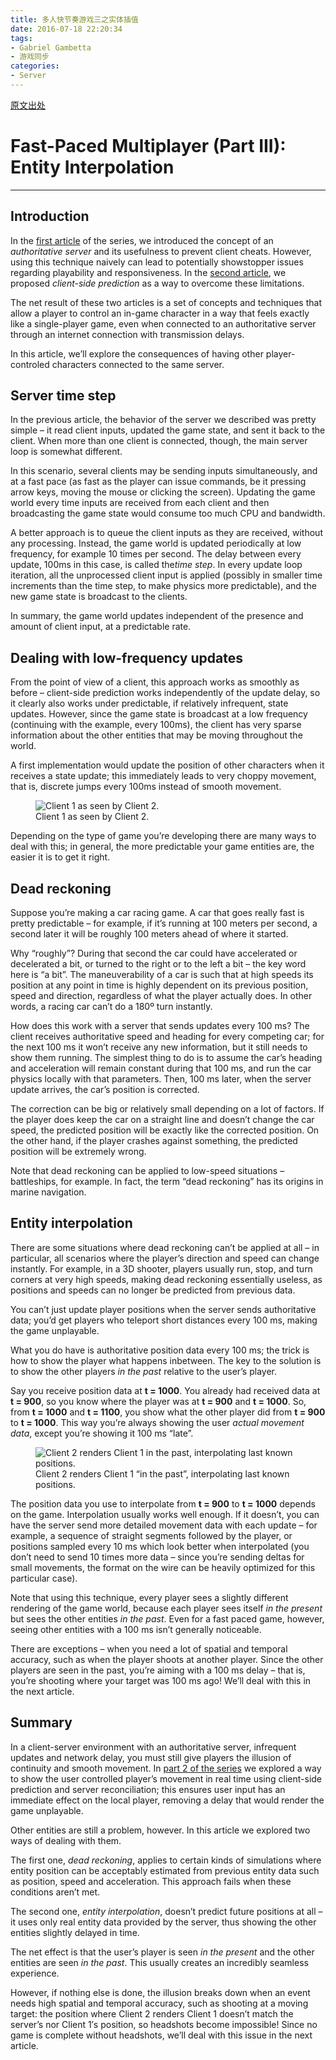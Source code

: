 ```yaml
---
title: 多人快节奏游戏三之实体插值
date: 2016-07-18 22:20:34
tags:
- Gabriel Gambetta
- 游戏同步
categories:
- Server
---
```


[原文出处](http://www.gabrielgambetta.com/entity-interpolation.html)

<h1 class="title">Fast-Paced Multiplayer (Part III): Entity Interpolation</h1>

------------------

<h2 id="introduction">Introduction</h2>
<p>In the <a href="client-server-game-architecture.html">first article</a> of the series, we introduced the concept of an <em>authoritative server</em> and its usefulness to prevent client cheats. However, using this technique naively can lead to potentially showstopper issues regarding playability and responsiveness. In the <a href="client-side-prediction-server-reconciliation.html">second article</a>, we proposed <em>client-side prediction</em> as a way to overcome these limitations.</p>
<p>The net result of these two articles is a set of concepts and techniques that allow a player to control an in-game character in a way that feels exactly like a single-player game, even when connected to an authoritative server through an internet connection with transmission delays.</p>
<p>In this article, we’ll explore the consequences of having other player-controled characters connected to the same server.</p>
<h2 id="server-time-step">Server time step</h2>
<p>In the previous article, the behavior of the server we described was pretty simple – it read client inputs, updated the game state, and sent it back to the client. When more than one client is connected, though, the main server loop is somewhat different.</p>
<p>In this scenario, several clients may be sending inputs simultaneously, and at a fast pace (as fast as the player can issue commands, be it pressing arrow keys, moving the mouse or clicking the screen). Updating the game world every time inputs are received from each client and then broadcasting the game state would consume too much CPU and bandwidth.</p>
<p>A better approach is to queue the client inputs as they are received, without any processing. Instead, the game world is updated periodically at low frequency, for example 10 times per second. The delay between every update, 100ms in this case, is called the<em>time step</em>. In every update loop iteration, all the unprocessed client input is applied (possibly in smaller time increments than the time step, to make physics more predictable), and the new game state is broadcast to the clients.</p>
<p>In summary, the game world updates independent of the presence and amount of client input, at a predictable rate.</p>
<h2 id="dealing-with-low-frequency-updates">Dealing with low-frequency updates</h2>
<p>From the point of view of a client, this approach works as smoothly as before – client-side prediction works independently of the update delay, so it clearly also works under predictable, if relatively infrequent, state updates. However, since the game state is broadcast at a low frequency (continuing with the example, every 100ms), the client has very sparse information about the other entities that may be moving throughout the world.</p>
<p>A first implementation would update the position of other characters when it receives a state update; this immediately leads to very choppy movement, that is, discrete jumps every 100ms instead of smooth movement.</p>
<figure>
<img src="/img/fpm3-01.png" alt="Client 1 as seen by Client 2." /><figcaption>Client 1 as seen by Client 2.</figcaption>
</figure>
<p>Depending on the type of game you’re developing there are many ways to deal with this; in general, the more predictable your game entities are, the easier it is to get it right.</p>
<h2 id="dead-reckoning">Dead reckoning</h2>
<p>Suppose you’re making a car racing game. A car that goes really fast is pretty predictable – for example, if it’s running at 100 meters per second, a second later it will be roughly 100 meters ahead of where it started.</p>
<p>Why “roughly”? During that second the car could have accelerated or decelerated a bit, or turned to the right or to the left a bit – the key word here is “a bit”. The maneuverability of a car is such that at high speeds its position at any point in time is highly dependent on its previous position, speed and direction, regardless of what the player actually does. In other words, a racing car can’t do a 180º turn instantly.</p>
<p>How does this work with a server that sends updates every 100 ms? The client receives authoritative speed and heading for every competing car; for the next 100 ms it won’t receive any new information, but it still needs to show them running. The simplest thing to do is to assume the car’s heading and acceleration will remain constant during that 100 ms, and run the car physics locally with that parameters. Then, 100 ms later, when the server update arrives, the car’s position is corrected.</p>
<p>The correction can be big or relatively small depending on a lot of factors. If the player does keep the car on a straight line and doesn’t change the car speed, the predicted position will be exactly like the corrected position. On the other hand, if the player crashes against something, the predicted position will be extremely wrong.</p>
<p>Note that dead reckoning can be applied to low-speed situations – battleships, for example. In fact, the term “dead reckoning” has its origins in marine navigation.</p>
<h2 id="entity-interpolation">Entity interpolation</h2>
<p>There are some situations where dead reckoning can’t be applied at all – in particular, all scenarios where the player’s direction and speed can change instantly. For example, in a 3D shooter, players usually run, stop, and turn corners at very high speeds, making dead reckoning essentially useless, as positions and speeds can no longer be predicted from previous data.</p>
<p>You can’t just update player positions when the server sends authoritative data; you’d get players who teleport short distances every 100 ms, making the game unplayable.</p>
<p>What you do have is authoritative position data every 100 ms; the trick is how to show the player what happens inbetween. The key to the solution is to show the other players <em>in the past</em> relative to the user’s player.</p>
<p>Say you receive position data at <strong>t = 1000</strong>. You already had received data at <strong>t = 900</strong>, so you know where the player was at <strong>t = 900</strong> and <strong>t = 1000</strong>. So, from <strong>t = 1000</strong> and <strong>t = 1100</strong>, you show what the other player did from <strong>t = 900</strong> to <strong>t = 1000</strong>. This way you’re always showing the user <em>actual movement data</em>, except you’re showing it 100 ms “late”.</p>
<figure>
<img src="/img/fpm3-02.png" alt="Client 2 renders Client 1 in the past, interpolating last known positions." /><figcaption>Client 2 renders Client 1 “in the past”, interpolating last known positions.</figcaption>
</figure>
<p>The position data you use to interpolate from <strong>t = 900</strong> to <strong>t = 1000</strong> depends on the game. Interpolation usually works well enough. If it doesn’t, you can have the server send more detailed movement data with each update – for example, a sequence of straight segments followed by the player, or positions sampled every 10 ms which look better when interpolated (you don’t need to send 10 times more data – since you’re sending deltas for small movements, the format on the wire can be heavily optimized for this particular case).</p>
<p>Note that using this technique, every player sees a slightly different rendering of the game world, because each player sees itself <em>in the present</em> but sees the other entities <em>in the past</em>. Even for a fast paced game, however, seeing other entities with a 100 ms isn’t generally noticeable.</p>
<p>There are exceptions – when you need a lot of spatial and temporal accuracy, such as when the player shoots at another player. Since the other players are seen in the past, you’re aiming with a 100 ms delay – that is, you’re shooting where your target was 100 ms ago! We’ll deal with this in the next article.</p>
<h2 id="summary">Summary</h2>
<p>In a client-server environment with an authoritative server, infrequent updates and network delay, you must still give players the illusion of continuity and smooth movement. In <a href="client-side-prediction-server-reconciliation.html">part 2 of the series</a> we explored a way to show the user controlled player’s movement in real time using client-side prediction and server reconciliation; this ensures user input has an immediate effect on the local player, removing a delay that would render the game unplayable.</p>
<p>Other entities are still a problem, however. In this article we explored two ways of dealing with them.</p>
<p>The first one, <em>dead reckoning</em>, applies to certain kinds of simulations where entity position can be acceptably estimated from previous entity data such as position, speed and acceleration. This approach fails when these conditions aren’t met.</p>
<p>The second one, <em>entity interpolation</em>, doesn’t predict future positions at all – it uses only real entity data provided by the server, thus showing the other entities slightly delayed in time.</p>
<p>The net effect is that the user’s player is seen <em>in the present</em> and the other entities are seen <em>in the past</em>. This usually creates an incredibly seamless experience.</p>
<p>However, if nothing else is done, the illusion breaks down when an event needs high spatial and temporal accuracy, such as shooting at a moving target: the position where Client 2 renders Client 1 doesn’t match the server’s nor Client 1′s position, so headshots become impossible! Since no game is complete without headshots, we’ll deal with this issue in the next article.</p>